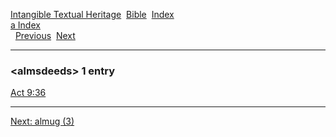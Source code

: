 [Intangible Textual Heritage](../../index)  [Bible](../index) 
[Index](index)   
[a Index](_a_)  
  [Previous](c00423)  [Next](c00425) 

------------------------------------------------------------------------

### &lt;almsdeeds&gt; 1 entry

[Act 9:36](../kjv/act009.htm#036)  

------------------------------------------------------------------------

[Next: almug (3)](c00425)
